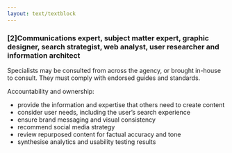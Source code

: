```yaml
---
layout: text/textblock
---
```


### [2]Communications expert, subject matter expert, graphic designer, search strategist, web analyst, user researcher and information architect

Specialists may be consulted from across the agency, or brought in-house to consult. They must comply with endorsed guides and standards.

Accountability and ownership:
- provide the information and expertise that others need to create content
- consider user needs, including the user’s search experience
- ensure brand messaging and visual consistency
- recommend social media strategy
- review repurposed content for factual accuracy and tone
- synthesise analytics and usability testing results
